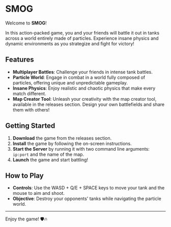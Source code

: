 # SMOG

Welcome to **SMOG**! 

In this action-packed game, you and your friends will battle it out in tanks across a world entirely made of particles. Experience insane physics and dynamic environments as you strategize and fight for victory!

## Features

- **Multiplayer Battles**: Challenge your friends in intense tank battles.
- **Particle World**: Engage in combat in a world fully composed of particles, offering unique and unpredictable gameplay.
- **Insane Physics**: Enjoy realistic and chaotic physics that make every match different.
- **Map Creator Tool**: Unleash your creativity with the map creator tool, available in the releases section. Design your own battlefields and share them with others!

## Getting Started

1. **Download** the game from the releases section.
2. **Install** the game by following the on-screen instructions.
3. **Start the Server** by running it with two command line arguments: `ip:port` and the name of the map.
4. **Launch** the game and start battling!

## How to Play

- **Controls**: Use the WASD + Q/E + SPACE keys to move your tank and the mouse to aim and shoot.
- **Objective**: Destroy your opponents' tanks while navigating the particle world.

---

Enjoy the game! 🛡️🔥



